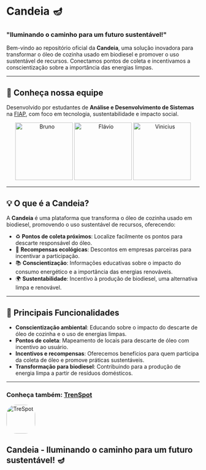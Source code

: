 # Candeia 🪔 
### "Iluminando o caminho para um futuro sustentável!"

Bem-vindo ao repositório oficial da **Candeia**, uma solução inovadora para transformar o óleo de cozinha usado em biodiesel e promover o uso sustentável de recursos. Conectamos pontos de coleta e incentivamos a conscientização sobre a importância das energias limpas.

---

## 👥 Conheça nossa equipe  
Desenvolvido por estudantes de **Análise e Desenvolvimento de Sistemas** na [FIAP](https://www.fiap.com.br/), com foco em tecnologia, sustentabilidade e impacto social.
<div align="center">
  <a href="https://www.linkedin.com/in/bruno-carlos-soares/" target="_blank"><img src="https://media.licdn.com/dms/image/v2/D4D35AQGUcmk3tX4fKA/profile-framedphoto-shrink_400_400/profile-framedphoto-shrink_400_400/0/1729376360641?e=1732489200&v=beta&t=X1UuGS7dWgZxZFShhRtZPsJXnEm1M0plV7btBKueJRg" alt="Bruno" height="150px"></a>
  <a href="https://www.linkedin.com/in/flavio-felinto/" target="_blank"><img src="https://media.licdn.com/dms/image/v2/D4E35AQHJ6FIoRDQbMA/profile-framedphoto-shrink_400_400/profile-framedphoto-shrink_400_400/0/1726251532291?e=1732489200&v=beta&t=YDPxHiaZJxtncoLSVlfeUOBymBzElZjX6_FmeysdJbA" alt="Flávio" height="150px"></a>
  <a href="https://www.linkedin.com/in/vinicius-rodrigues-tecnologia/" target="_blank"><img src="https://media.licdn.com/dms/image/v2/C4E03AQHZOQRqiJdsgA/profile-displayphoto-shrink_400_400/profile-displayphoto-shrink_400_400/0/1614824391433?e=1737590400&v=beta&t=pFjWFEZ2MQHLnKv1UdxQ6s8ejB4XyeEwlbhR037kViU" alt="Vinicius" height="150px"></a>
</div>

---

## 💡 O que é a Candeia?  
A **Candeia** é uma plataforma que transforma o óleo de cozinha usado em biodiesel, promovendo o uso sustentável de recursos, oferecendo:
- ♻️ **Pontos de coleta próximos**: Localize facilmente os pontos para descarte responsável do óleo.
- 💸 **Recompensas ecológicas**: Descontos em empresas parceiras para incentivar a participação.
- 📚 **Conscientização**: Informações educativas sobre o impacto do consumo energético e a importância das energias renováveis.
- 🌍 **Sustentabilidade**: Incentivo à produção de biodiesel, uma alternativa limpa e renovável.

---

## 🚀 Principais Funcionalidades  
- **Conscientização ambiental**: Educando sobre o impacto do descarte de óleo de cozinha e o uso de energias limpas.  
- **Pontos de coleta**: Mapeamento de locais para descarte de óleo com incentivo ao usuário.  
- **Incentivos e recompensas**: Oferecemos benefícios para quem participa da coleta de óleo e promove práticas sustentáveis.  
- **Transformação para biodiesel**: Contribuindo para a produção de energia limpa a partir de resíduos domésticos.  

---

### Conheça também: [TrenSpot](https://github.com/TrenSpot)
<a href="https://github.com/TrenSpot" target="_blank"><img src="https://avatars.githubusercontent.com/u/181512128?s=200&v=4" alt="TreSpot" height="75" style="border-radius: 25px;"></a>

## **Candeia - Iluminando o caminho para um futuro sustentável!** 🪔
